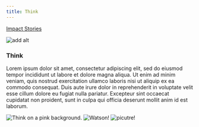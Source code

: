 ```yaml
---
title: Think
---
```


<grid classname="background--nopadding">
<column lg="16">

<p><icon color="blue" name="ArrowLeft20" inline="true"></icon>  <a href="/Impact"><span>Impact Stories</span></a></p>

</column>
</grid>
<grid classname="background--bleed">
<column lg="16">

![add alt](/images/Impact_1.png)

</column>
</grid>
<grid background="gray-10">
<column md="2" lg="4">

### Think

</column>

<column md="6" lg="8">

<p size="md">Lorem ipsum dolor sit amet, consectetur adipiscing elit, sed do eiusmod tempor incididunt ut labore et dolore magna aliqua. Ut enim ad minim veniam, quis nostrud exercitation ullamco laboris nisi ut aliquip ex ea commodo consequat. Duis aute irure dolor in reprehenderit in voluptate velit esse cillum dolore eu fugiat nulla pariatur. Excepteur sint occaecat cupidatat non proident, sunt in culpa qui officia deserunt mollit anim id est laborum.</p>

<icon name="ArrowDown32"></icon>

</column>
</grid>

<grid background="gray-10">
<column lg="12" offset_lg="4" bleed="true">

<img alt="Think on a pink background." src="images/Impact_2.png">

</column>
<column md="5" lg="8" offset_lg="4" bleed="true">

<img alt="Watson!" src="images/Impact_3.png">

</column>
<column md="3" lg="4">

<img alt="picutre!" src="images/Impact_4.png">

</column>
</grid>
